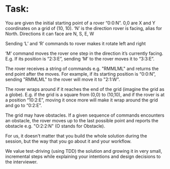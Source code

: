# Task:

You are given the initial starting point of a rover “0:0:N”.
0,0 are X and Y coordinates on a grid of (10, 10).
‘N’ is the direction rover is facing, alias for North.
Directions it can face are N, S, E, W

Sending ‘L’ and ‘R’ commands to rover makes it rotate left and right

‘M‘ command moves the rover one step in the direction it’s currently facing. E.g. If its position is “2:3:E”, sending ‘M’ to the rover moves it to “3:3:E”.

The rover receives a string of commands e.g. "RMMLML" and returns the end point after the moves. For example, if its starting position is “0:0:N”, sending "RMMLML" to the rover will move it to "2:1:W".

The rover wraps around if it reaches the end of the grid (imagine the grid as a globe). E.g. if the grid is a square from (0,0) to (10,10), and if the rover is at a position “10:2:E”, moving it once more will make it wrap around the grid and go to “0:2:E”.

The grid may have obstacles. If a given sequence of commands encounters an obstacle, the rover moves up to the last possible point and reports the obstacle e.g. "O:2:2:N" (O stands for Obstacle).

For us, it doesn't matter that you build the whole solution during the session, but the way that you go about it and your workflow.

We value test-driving (using TDD) the solution and growing it in very small, incremental steps while explaining your intentions and design decisions to the interviewer.
